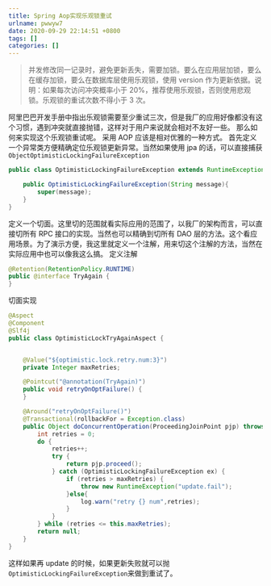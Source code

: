 ```yaml
---
title: Spring Aop实现乐观锁重试
urlname: pwwyw7
date: 2020-09-29 22:14:51 +0800
tags: []
categories: []
---
```


> 并发修改同一记录时，避免更新丢失，需要加锁。要么在应用层加锁，要么在缓存加锁，要么在数据库层使用乐观锁，使用 version 作为更新依据。说明：如果每次访问冲突概率小于 20%，推荐使用乐观锁，否则使用悲观锁。乐观锁的重试次数不得小于 3 次。

阿里巴巴开发手册中指出乐观锁需要至少重试三次，但是我厂的应用好像都没有这个习惯，遇到冲突就直接抛错，这样对于用户来说就会相对不友好一些。
那么如何来实现这个乐观锁重试呢。
采用 AOP 应该是相对优雅的一种方式。
首先定义一个异常类方便精确定位乐观锁更新异常。当然如果使用 jpa 的话，可以直接捕获`ObjectOptimisticLockingFailureException`

```java
public class OptimisticLockingFailureException extends RuntimeException {

    public OptimisticLockingFailureException(String message){
        super(message);
    }
}
```

定义一个切面。这里切的范围就看实际应用的范围了，以我厂的架构而言，可以直接切所有 RPC 接口的实现。当然也可以精确到切所有 DAO 层的方法。这个看应用场景。为了演示方便，我这里就定义一个注解，用来切这个注解的方法，当然在实际应用中也可以像我这么搞。
定义注解

```java
@Retention(RetentionPolicy.RUNTIME)
public @interface TryAgain {
}
```

切面实现

```java
@Aspect
@Component
@Slf4j
public class OptimisticLockTryAgainAspect {


    @Value("${optimistic.lock.retry.num:3}")
    private Integer maxRetries;

    @Pointcut("@annotation(TryAgain)")
    public void retryOnOptFailure() {
    }

    @Around("retryOnOptFailure()")
    @Transactional(rollbackFor = Exception.class)
    public Object doConcurrentOperation(ProceedingJoinPoint pjp) throws Throwable {
        int retries = 0;
        do {
            retries++;
            try {
                return pjp.proceed();
            } catch (OptimisticLockingFailureException ex) {
                if (retries > maxRetries) {
                    throw new RuntimeException("update.fail");
                }else{
                    log.warn("retry {} num",retries);
                }
            }
        } while (retries <= this.maxRetries);
        return null;
    }
}
```

这样如果再 update 的时候，如果更新失败就可以抛`OptimisticLockingFailureException`来做到重试了。
